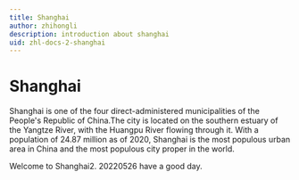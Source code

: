 ```yaml
---
title: Shanghai
author: zhihongli
description: introduction about shanghai
uid: zhl-docs-2-shanghai
---
```

# Shanghai

Shanghai is one of the four direct-administered municipalities of the People's Republic of China.The city is located on the southern estuary of the Yangtze River, with the Huangpu River flowing through it. With a population of 24.87 million as of 2020, Shanghai is the most populous urban area in China and the most populous city proper in the world. 

Welcome to Shanghai2. 20220526 have a good day.